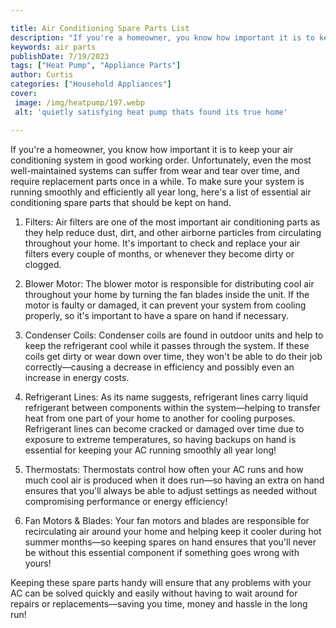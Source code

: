 ```yaml
---

title: Air Conditioning Spare Parts List
description: "If you're a homeowner, you know how important it is to keep your air conditioning system in good working order. Unfortunately, eve...get more detail"
keywords: air parts
publishDate: 7/19/2023
tags: ["Heat Pump", "Appliance Parts"]
author: Curtis
categories: ["Household Appliances"]
cover: 
 image: /img/heatpump/197.webp
 alt: 'quietly satisfying heat pump thats found its true home'

---
```


If you're a homeowner, you know how important it is to keep your air conditioning system in good working order. Unfortunately, even the most well-maintained systems can suffer from wear and tear over time, and require replacement parts once in a while. To make sure your system is running smoothly and efficiently all year long, here's a list of essential air conditioning spare parts that should be kept on hand. 

1. Filters: Air filters are one of the most important air conditioning parts as they help reduce dust, dirt, and other airborne particles from circulating throughout your home. It's important to check and replace your air filters every couple of months, or whenever they become dirty or clogged. 

2. Blower Motor: The blower motor is responsible for distributing cool air throughout your home by turning the fan blades inside the unit. If the motor is faulty or damaged, it can prevent your system from cooling properly, so it's important to have a spare on hand if necessary. 

3. Condenser Coils: Condenser coils are found in outdoor units and help to keep the refrigerant cool while it passes through the system. If these coils get dirty or wear down over time, they won't be able to do their job correctly—causing a decrease in efficiency and possibly even an increase in energy costs. 

4. Refrigerant Lines: As its name suggests, refrigerant lines carry liquid refrigerant between components within the system—helping to transfer heat from one part of your home to another for cooling purposes. Refrigerant lines can become cracked or damaged over time due to exposure to extreme temperatures, so having backups on hand is essential for keeping your AC running smoothly all year long! 

5. Thermostats: Thermostats control how often your AC runs and how much cool air is produced when it does run—so having an extra on hand ensures that you'll always be able to adjust settings as needed without compromising performance or energy efficiency! 

6. Fan Motors & Blades: Your fan motors and blades are responsible for recirculating air around your home and helping keep it cooler during hot summer months—so keeping spares on hand ensures that you'll never be without this essential component if something goes wrong with yours! 

Keeping these spare parts handy will ensure that any problems with your AC can be solved quickly and easily without having to wait around for repairs or replacements—saving you time, money and hassle in the long run!
